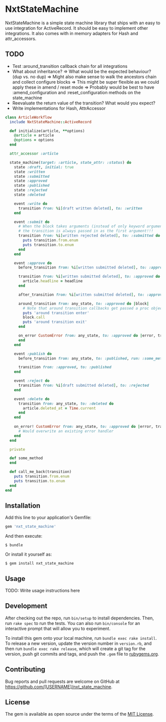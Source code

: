 # NxtStateMachine

NxtStateMachine is a simple state machine library that ships  with an easy to use integration for ActiveRecord.
It should be easy to implement other integrations. It also comes with in memory adapters for Hash and attr_accessors.  
 




## TODO
- Test :around_transition callback chain for all integrations
- What about inheritance? => What would be the expected behaviour? (dup vs. no dup)
    => Might also make sense to walk the ancestors chain and collect configure blocks
    => This might be super flexible as we could apply these in amend / reset mode
    => Probably would be best to have :amend_configuration and :reset_configuration methods on the state_machine 
- Reevaluate the return value of the transition? What would you expect?
- Write implementations for Hash, AttrAccessor

```ruby
class ArticleWorkflow
  include NxtStateMachine::ActiveRecord

  def initialize(article, **options)
    @article = article
    @options = options
  end

  attr_accessor :article

  state_machine(target: :article, state_attr: :status) do
    state :draft, initial: true
    state :written
    state :submitted
    state :approved
    state :published
    state :rejected
    state :deleted

    event :write do
      transition from: %i[draft written deleted], to: :written
    end

    event :submit do
      # When the block takes arguments (instead of only keyword arguments!!) 
      # the transition is always passed in as the first argument!!!
      transition from: %i[written rejected deleted], to: :submitted do |transition|
        puts transition.from.enum
        puts transition.to.enum
      end
    end

    event :approve do
      before_transition from: %i[written submitted deleted], to: :approved, run: :call_me_back

      transition from: %i[written submitted deleted], to: :approved do |headline:|
        article.headline = headline
      end

      after_transition from: %i[written submitted deleted], to: :approved, run: :call_me_back

      around_transition from: any_state, to: :approved do |block|
        # Note that around transition callbacks get passed a proc object that you have to call 
        puts 'around transition enter' 
        block.call  
        puts 'around transition exit'
      end

      on_error CustomError from: any_state, to: :approved do |error, transition|
      end
    end

    event :publish do
      before_transition from: any_state, to: :published, run: :some_method

      transition from: :approved, to: :published
    end

    event :reject do
      transition from: %i[draft submitted deleted], to: :rejected
    end

    event :delete do
      transition from: any_state, to: :deleted do
        article.deleted_at = Time.current
      end
    end
    
    on_error! CustomError from: any_state, to: :approved do |error, transition|
      # Would overwrite an existing error handler 
    end
  end

  private

  def some_method
  end

  def call_me_back(transition)
    puts transition.from.enum
    puts transition.to.enum
  end
end

```



## Installation

Add this line to your application's Gemfile:

```ruby
gem 'nxt_state_machine'
```

And then execute:

    $ bundle

Or install it yourself as:

    $ gem install nxt_state_machine

## Usage

TODO: Write usage instructions here

## Development

After checking out the repo, run `bin/setup` to install dependencies. Then, run `rake spec` to run the tests. You can also run `bin/console` for an interactive prompt that will allow you to experiment.

To install this gem onto your local machine, run `bundle exec rake install`. To release a new version, update the version number in `version.rb`, and then run `bundle exec rake release`, which will create a git tag for the version, push git commits and tags, and push the `.gem` file to [rubygems.org](https://rubygems.org).

## Contributing

Bug reports and pull requests are welcome on GitHub at https://github.com/[USERNAME]/nxt_state_machine.

## License

The gem is available as open source under the terms of the [MIT License](https://opensource.org/licenses/MIT).
